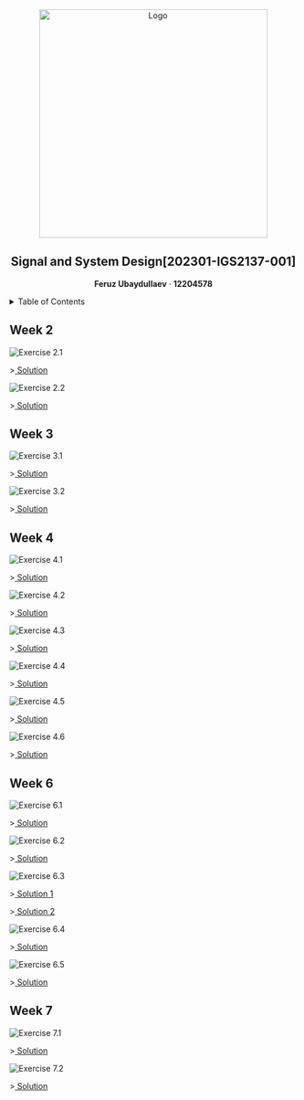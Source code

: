 <div align="center">
  <img src="img/poster.png" alt="Logo" width="400">
  <h2>Signal and System Design[202301-IGS2137-001]</h2>
  <p align="center">
    <b>Feruz Ubaydullaev</b>
    ·
    <b>12204578</b>
  </p>
</div>

<div>
  <details>
    <summary>Table of Contents</summary>
    <ul>
      <li><a href="#week-2">Week 2</a></li>
      <li><a href="#week-3">Week 3</a></li>
      <li><a href="#week-4">Week 4</a></li>
      <li><a href="#week-6">Week 6</a></li>
      <li><a href="#week-7">Week 7</a></li>
    </ul>
  </details>
 </div>


## Week 2
![Exercise 2.1][2_1]
<p>><a href="week 2/week2_1.m"> Solution <a/></p>

![Exercise 2.2][2_2]
<p>><a href="week 2/week2_2.m"> Solution <a/></p>

## Week 3
![Exercise 3.1][3_1]
<p>><a href="week 3/week3_1.m"> Solution <a/></p>

![Exercise 3.2][3_2]
<p>><a href="week 3/week3_2.m"> Solution <a/></p>

## Week 4
![Exercise 4.1][4_1]
<p>><a href="week 4/week4_1.m"> Solution <a/></p>

![Exercise 4.2][4_2]
<p>><a href="week 4/week4_2.m"> Solution <a/></p>

![Exercise 4.3][4_3]
<p>><a href="week 4/week4_3.m"> Solution <a/></p>

![Exercise 4.4][4_4]
<p>><a href="week 4/week4_4.m"> Solution <a/></p>

![Exercise 4.5][4_5]
<p>><a href="week 4/week4_5.m"> Solution <a/></p>

![Exercise 4.6][4_6]
<p>><a href="week 4/week4_6.m"> Solution <a/></p>

## Week 6
![Exercise 6.1][6_1]
<p>><a href="week 6/week6_1.m"> Solution <a/></p>

![Exercise 6.2][6_2]
<p>><a href="week 6/week6_2.m"> Solution <a/></p>

![Exercise 6.3][6_3]
<p>><a href="week 6/week6_3_1.m"> Solution 1 <a/></p>
<p>><a href="week 6/week6_3_2.m"> Solution 2 <a/></p>

![Exercise 6.4][6_4]
<p>><a href="week 6/week6_4.m"> Solution <a/></p>

![Exercise 6.5][6_5]
<p>><a href="week 6/week6_5.m"> Solution <a/></p>

## Week 7
![Exercise 7.1][7_1]
<p>><a href="week 7/week7_1.m"> Solution <a/></p>

![Exercise 7.2][7_2]
<p>><a href="week 7/week7_2.m"> Solution <a/></p>


<!-- MARKDOWN IMAGES -->
[2_1]: img/2_1.png
[2_2]: img/2_2.png
[3_1]: img/3_1.png
[3_2]: img/3_2.png
[4_1]: img/4_1.png
[4_2]: img/4_2.png
[4_3]: img/4_3.png
[4_4]: img/4_4.png
[4_5]: img/4_5.png
[4_6]: img/4_6.png
[6_1]: img/6_1.png
[6_2]: img/6_2.png
[6_3]: img/6_3.png
[6_4]: img/6_4.png
[6_5]: img/6_5.png
[7_1]: img/7_1.png
[7_2]: img/7_2.png
